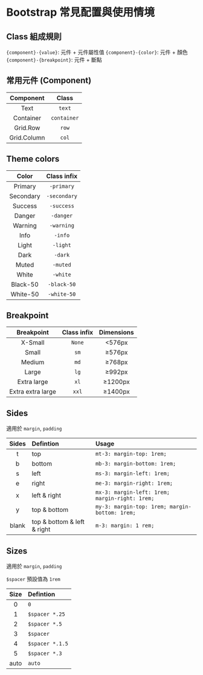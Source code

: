 # Bootstrap 常見配置與使用情境

## Class 組成規則

`{component}-{value}`: 元件 + 元件屬性值
`{component}-{color}`: 元件 + 顏色
`{component}-{breakpoint}`: 元件 + 斷點

## 常用元件 (Component)

|  Component  |    Class    |
|:-----------:|:-----------:|
|    Text     |   `text`    |
|  Container  | `container` |
|  Grid.Row   |    `row`    |
| Grid.Column |    `col`    |

## Theme colors

|   Color   | Class infix  |
|:---------:|:------------:|
|  Primary  |  `-primary`  |
| Secondary | `-secondary` |
|  Success  |  `-success`  |
|  Danger   |  `-danger`   |
|  Warning  |  `-warning`  |
|   Info    |   `-info`    |
|   Light   |   `-light`   |
|   Dark    |   `-dark`    |
|   Muted   |   `-muted`   |
|   White   |   `-white`   |
| Black-50  | `-black-50`  |
| White-50  | `-white-50`  |

## Breakpoint

|    Breakpoint     | Class infix | Dimensions |
|:-----------------:|:-----------:|:----------:|
|      X-Small      |   `None`    |   <576px   |
|       Small       |    `sm`     |   ≥576px   |
|      Medium       |    `md`     |   ≥768px   |
|       Large       |    `lg`     |   ≥992px   |
|    Extra large    |    `xl`     |  ≥1200px   |
| Extra extra large |    `xxl`    |  ≥1400px   |

## Sides

適用於 `margin`, `padding`

| Sides | Defintion                   | Usage                                          |
|:-----:|:----------------------------|:-----------------------------------------------|
|   t   | top                         | `mt-3: margin-top: 1rem;`                      |
|   b   | bottom                      | `mb-3: margin-bottom: 1rem;`                   |
|   s   | left                        | `ms-3: margin-left: 1rem;`                     |
|   e   | right                       | `me-3: margin-right: 1rem;`                    |
|   x   | left & right                | `mx-3: margin-left: 1rem; margin-right: 1rem;` |
|   y   | top & bottom                | `my-3: margin-top: 1rem; margin-bottom: 1rem;` |
| blank | top & bottom & left & right | `m-3: margin: 1 rem;`                          |

## Sizes

適用於 `margin`, `padding`

`$spacer` 預設值為 `1rem`

| Size | Defintion       |
|:----:|:----------------|
|  0   | `0`             |
|  1   | `$spacer *.25`  |
|  2   | `$spacer *.5`   |
|  3   | `$spacer`       |
|  4   | `$spacer *.1.5` |
|  5   | `$spacer *.3`   |
| auto | `auto`          |
